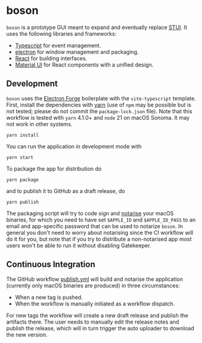 boson
=====

`boson` is a prototype GUI meant to expand and eventually replace [STUI](https://github.com/ApachePointObservatory/stui). It uses the following libraries and frameworks:

- [Typescript](https://typescriptlang.org/) for event management.
- [electron](https://electronjs.org) for window management and packaging.
- [React](https://reactjs.org) for building interfaces.
- [Material UI](https://material-ui.com) for React components with a unified design.

Development
-----------

`boson` uses the [Electron Forge](https://www.electronforge.io) boilerplate with the `vite-typescript` template. First, install the dependencies with [yarn](https://yarnpkg.com) (use of `npm` may be possible but is not tested; please do not commit the `package-lock.json` file). Note that this workflow is tested with `yarn` 4.1.0+ and `node` 21 on macOS Sonoma. It may not work in other systems.

```console
yarn install
```

You can run the application in development mode with

```console
yarn start
```

To package the app for distribution do

```console
yarn package
```

and to publish it to GitHub as a draft release, do

```console
yarn publish
```

The packaging script will try to code sign and [notarise](https://github.com/electron/notarize?tab=readme-ov-file#what-is-app-notarization) your macOS binaries, for which you need to have set `$APPLE_ID` and `$APPLE_ID_PASS` to an email and app-specific password that can be used to notarize `boson`. In general you don't need to worry about notarising since the CI workflow will do it for you, but note that if you try to distribute a non-notarised app most users won't be able to run it without disabling Gatekeeper.

Continuous Integration
----------------------

The GitHub workflow [publish.yml](.github/workflows/publish.yml) will build and notarise the application (currently only macOS binaries are produced) in three circumstances:

- When a new tag is pushed.
- When the workflow is manually initiated as a workflow dispatch.

For new tags the workflow will create a new draft release and publish the artifacts there. The user needs to manually edit the release notes and publish the release, which will in turn trigger the auto uploader to download the new version.
